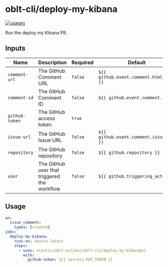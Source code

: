 # <!--name-->oblt-cli/deploy-my-kibana<!--/name-->

[![usages](https://img.shields.io/badge/usages-white?logo=githubactions&logoColor=blue)](https://github.com/search?q=elastic%2Foblt-actions%2Foblt-cli%2Fdeploy-my-kibana+%28path%3A.github%2Fworkflows+OR+path%3A**%2Faction.yml+OR+path%3A**%2Faction.yaml%29&type=code)

<!--description-->
Run the deploy my Kibana PR.
<!--/description-->

## Inputs
<!--inputs-->
| Name           | Description                                 | Required | Default                                 |
|----------------|---------------------------------------------|----------|-----------------------------------------|
| `comment-url`  | The GitHub Comment URL                      | `false`  | `${{ github.event.comment.html_url }}`  |
| `comment-id`   | The GitHub Comment ID                       | `false`  | `${{ github.event.comment.id }}`        |
| `github-token` | The GitHub access token.                    | `true`   | ` `                                     |
| `issue-url`    | The GitHub Issue URL                        | `false`  | `${{ github.event.comment.issue_url }}` |
| `repository`   | The GitHub repository                       | `false`  | `${{ github.repository }}`              |
| `user`         | The GitHub user that triggered the workflow | `false`  | `${{ github.triggering_actor }}`        |
<!--/inputs-->

## Usage
<!--usage action="elastic/oblt-actions/**" version="env:VERSION"-->
```yaml
on:
  issue_comment:
    types: [created]
jobs:
  deploy-my-kibana:
    runs-on: ubuntu-latest
    steps:
      - uses: elastic/oblt-actions/oblt-cli/deploy-my-kibana@v1
        with:
          github-token: ${{ secrets.PAT_TOKEN }}
```
<!--/usage-->

